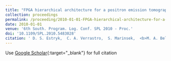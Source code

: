 ```yaml
---
title: "FPGA hierarchical architecture for a positron emission tomography scanner"
collection: proceedings
permalink: /proceeding/2010-01-01-FPGA-hierarchical-architecture-for-a-positron-emission-tomography-scanner
date: 2010-01-01
venue: '6th South. Program. Log. Conf. SPL 2010 - Proc.'
doi: '10.1109/SPL.2010.5483028'
citation: ' D. S. Estryk,  C. A. Verrastro,  S. Marinsek,  <b>M. A. Belzunce</b>,  E. Venialgo, &quot;FPGA hierarchical architecture for a positron emission tomography scanner.&quot; <i>6th South. Program. Log. Conf. SPL 2010 - Proc.</i>, 2010.'
---
```

Use [Google Scholar](https://scholar.google.com/scholar?q=FPGA+hierarchical+architecture+for+a+positron+emission+tomography+scanner){:target="_blank"} for full citation
